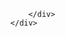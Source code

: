 <section class="no-padding" id="conclusion">
         <aside class="light">
      <div class="container text-center">
          <div class="call-to-action">
                  
          </div>
      </div>
  </aside>

</section>
